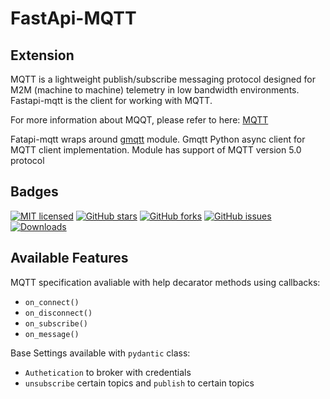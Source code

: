 # FastApi-MQTT

## Extension
MQTT is a lightweight publish/subscribe messaging protocol designed for M2M (machine to machine) telemetry in low bandwidth environments. 
Fastapi-mqtt  is the client for working with MQTT. 

For more information about MQQT, please refer to here:  [MQTT](mqtt.md)

Fatapi-mqtt wraps around  [gmqtt](https://github.com/wialon/gmqtt) module. Gmqtt Python async client for MQTT client implementation. 
Module has support of MQTT version 5.0 protocol

## Badges

[![MIT licensed](https://img.shields.io/github/license/sabuhish/fastapi-mqtt)](https://raw.githubusercontent.com/sabuhish/fastapi-mqtt/master/LICENSE)
[![GitHub stars](https://img.shields.io/github/stars/sabuhish/fastapi-mqtt.svg)](https://github.com/sabuhish/fastapi-mqtt/stargazers)
[![GitHub forks](https://img.shields.io/github/forks/sabuhish/fastapi-mqtt.svg)](https://github.com/sabuhish/fastapi-mqtt/network)
[![GitHub issues](https://img.shields.io/github/issues-raw/sabuhish/fastapi-mqtt)](https://github.com/sabuhish/fastapi-mqtt/issues)
[![Downloads](https://pepy.tech/badge/fastapi-mqtt)](https://pepy.tech/project/fastapi-mqtt)

## Available Features

MQTT  specification avaliable with help decarator methods using callbacks:

-  ```on_connect() ```
-  ```on_disconnect()  ```
-  ```on_subscribe()  ```
-  ```on_message()  ```

Base Settings available with ```pydantic``` class: 
 
- ```Authetication``` to broker with credentials 
- ```unsubscribe``` certain topics and ```publish``` to certain topics